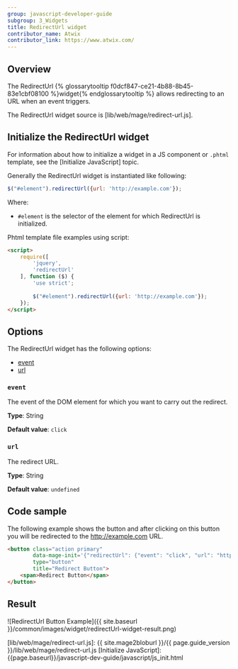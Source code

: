 ```yaml
---
group: javascript-developer-guide
subgroup: 3_Widgets
title: RedirectUrl widget
contributor_name: Atwix
contributor_link: https://www.atwix.com/
---
```


## Overview

The RedirectUrl {% glossarytooltip f0dcf847-ce21-4b88-8b45-83e1cbf08100 %}widget{% endglossarytooltip %} allows redirecting to an URL when an event triggers.

The RedirectUrl widget source is [lib/web/mage/redirect-url.js].

## Initialize the RedirectUrl widget

For information about how to initialize a widget in a JS component or `.phtml` template, see the [Initialize JavaScript] topic.

Generally the RedirectUrl widget is instantiated like following:

```javascript
$("#element").redirectUrl({url: 'http://example.com'});
```

Where:
-   `#element` is the selector of the element for which RedirectUrl is initialized.

Phtml template file examples using script:

```html
<script>
    require([
        'jquery',
        'redirectUrl'
    ], function ($) {
        'use strict';
        
        $("#element").redirectUrl({url: 'http://example.com'});
    });
</script>
```

## Options

The RedirectUrl widget has the following options:

- [event](#event)
- [url](#url)

### `event`

The event of the DOM element for which you want to carry out the redirect.

**Type**: String

**Default value**: `click`

### `url`

The redirect URL.

**Type**: String

**Default value**: `undefined`

## Code sample

The following example shows the button and after clicking on this button you will be redirected to the http://example.com URL.

```html
<button class="action primary"
        data-mage-init='{"redirectUrl": {"event": "click", "url": "http://example.com"}}'
        type="button"
        title="Redirect Button">
    <span>Redirect Button</span>
</button>
```

## Result

![RedirectUrl Button Example]({{ site.baseurl }}/common/images/widget/redirectUrl-widget-result.png)

[lib/web/mage/redirect-url.js]: {{ site.mage2bloburl }}/{{ page.guide_version }}/lib/web/mage/redirect-url.js
[Initialize JavaScript]: {{page.baseurl}}/javascript-dev-guide/javascript/js_init.html
